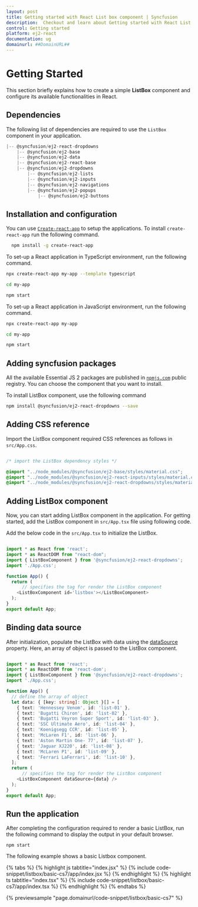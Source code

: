 ```yaml
---
layout: post
title: Getting started with React List box component | Syncfusion
description:  Checkout and learn about Getting started with React List box component of Syncfusion Essential JS 2 and more details.
control: Getting started 
platform: ej2-react
documentation: ug
domainurl: ##DomainURL##
---
```


# Getting Started

This section briefly explains how to create a simple **ListBox** component and configure its available functionalities in React.

## Dependencies

The following list of dependencies are required to use the `ListBox` component in your application.

```javascript
|-- @syncfusion/ej2-react-dropdowns
    |-- @syncfusion/ej2-base
    |-- @syncfusion/ej2-data
    |-- @syncfusion/ej2-react-base
    |-- @syncfusion/ej2-dropdowns
        |-- @syncfusion/ej2-lists
        |-- @syncfusion/ej2-inputs
        |-- @syncfusion/ej2-navigations
        |-- @syncfusion/ej2-popups
            |-- @syncfusion/ej2-buttons
```

## Installation and configuration

You can use [`Create-react-app`](https://github.com/facebook/create-react-app) to setup the applications. To install `create-react-app` run the following command.

   ```bash
     npm install -g create-react-app
   ```

To set-up a React application in TypeScript environment, run the following command.

```bash
npx create-react-app my-app --template typescript

cd my-app

npm start

```

To set-up a React application in JavaScript environment, run the following command.

```bash
npx create-react-app my-app

cd my-app

npm start

```

## Adding syncfusion packages

All the available Essential JS 2 packages are published in [`npmjs.com`](https://www.npmjs.com/~syncfusionorg) public registry. You can choose the component that you want to install.

To install ListBox component, use the following command

```bash
npm install @syncfusion/ej2-react-dropdowns --save
```

## Adding CSS reference

Import the ListBox component required CSS references as follows in `src/App.css`.

```css

/* import the ListBox dependency styles */

@import "../node_modules/@syncfusion/ej2-base/styles/material.css";
@import "../node_modules/@syncfusion/ej2-react-inputs/styles/material.css";
@import "../node_modules/@syncfusion/ej2-react-dropdowns/styles/material.css";

```

## Adding ListBox component

Now, you can start adding ListBox component in the application. For getting started, add the ListBox component in `src/App.tsx` file using following code.

Add the below code in the `src/App.tsx` to initialize the ListBox.

```ts

import * as React from 'react';
import * as ReactDOM from "react-dom";
import { ListBoxComponent } from '@syncfusion/ej2-react-dropdowns';
import './App.css';

function App() {
  return (
      // specifies the tag for render the ListBox component
    <ListBoxComponent id='listbox'></ListBoxComponent>
  );
}
export default App;

```

## Binding data source

After initialization, populate the ListBox with data using the [dataSource](https://ej2.syncfusion.com/react/documentation/api/list-box/#datasource) property. Here, an array of object is passed to the ListBox component.

```ts

import * as React from 'react';
import * as ReactDOM from 'react-dom';
import { ListBoxComponent } from '@syncfusion/ej2-react-dropdowns';
import './App.css';

function App() {
  // define the array of object
  let data: { [key: string]: Object }[] = [
    { text: 'Hennessey Venom', id: 'list-01' },
    { text: 'Bugatti Chiron', id: 'list-02' },
    { text: 'Bugatti Veyron Super Sport', id: 'list-03' },
    { text: 'SSC Ultimate Aero', id: 'list-04' },
    { text: 'Koenigsegg CCR', id: 'list-05' },
    { text: 'McLaren F1', id: 'list-06' },
    { text: 'Aston Martin One- 77', id: 'list-07' },
    { text: 'Jaguar XJ220', id: 'list-08' },
    { text: 'McLaren P1', id: 'list-09' },
    { text: 'Ferrari LaFerrari', id: 'list-10' },
  ];
  return (
      // specifies the tag for render the ListBox component
    <ListBoxComponent dataSource={data} />
  );
}
export default App;

```

## Run the application

After completing the configuration required to render a basic ListBox, run the following command to display the output in your default browser.

```
npm start
```

The following example shows a basic Listbox component.

{% tabs %}
{% highlight js tabtitle="index.jsx" %}
{% include code-snippet/listbox/basic-cs7/app/index.jsx %}
{% endhighlight %}
{% highlight ts tabtitle="index.tsx" %}
{% include code-snippet/listbox/basic-cs7/app/index.tsx %}
{% endhighlight %}
{% endtabs %}

 {% previewsample "page.domainurl/code-snippet/listbox/basic-cs7" %}